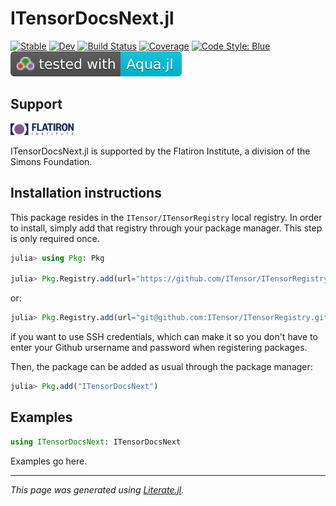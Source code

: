 # ITensorDocsNext.jl

[![Stable](https://img.shields.io/badge/docs-stable-blue.svg)](https://ITensor.github.io/ITensorDocsNext.jl/stable/)
[![Dev](https://img.shields.io/badge/docs-dev-blue.svg)](https://ITensor.github.io/ITensorDocsNext.jl/dev/)
[![Build Status](https://github.com/ITensor/ITensorDocsNext.jl/actions/workflows/Tests.yml/badge.svg?branch=main)](https://github.com/ITensor/ITensorDocsNext.jl/actions/workflows/Tests.yml?query=branch%3Amain)
[![Coverage](https://codecov.io/gh/ITensor/ITensorDocsNext.jl/branch/main/graph/badge.svg)](https://codecov.io/gh/ITensor/ITensorDocsNext.jl)
[![Code Style: Blue](https://img.shields.io/badge/code%20style-blue-4495d1.svg)](https://github.com/invenia/BlueStyle)
[![Aqua](https://raw.githubusercontent.com/JuliaTesting/Aqua.jl/master/badge.svg)](https://github.com/JuliaTesting/Aqua.jl)

## Support

<img src="docs/src/assets/CCQ.png" width="20%" alt="Flatiron Center for Computational Quantum Physics logo.">

ITensorDocsNext.jl is supported by the Flatiron Institute, a division of the Simons Foundation.

## Installation instructions

This package resides in the `ITensor/ITensorRegistry` local registry.
In order to install, simply add that registry through your package manager.
This step is only required once.
```julia
julia> using Pkg: Pkg

julia> Pkg.Registry.add(url="https://github.com/ITensor/ITensorRegistry")
```
or:
```julia
julia> Pkg.Registry.add(url="git@github.com:ITensor/ITensorRegistry.git")
```
if you want to use SSH credentials, which can make it so you don't have to enter your Github ursername and password when registering packages.

Then, the package can be added as usual through the package manager:

```julia
julia> Pkg.add("ITensorDocsNext")
```

## Examples

````julia
using ITensorDocsNext: ITensorDocsNext
````

Examples go here.

---

*This page was generated using [Literate.jl](https://github.com/fredrikekre/Literate.jl).*

